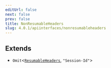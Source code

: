 ```yaml
---
editUrl: false
next: false
prev: false
title: NonResumableHeaders
slug: 4.0.1/apiinterfaces/nonresumableheaders
---
```


## Extends

* `Omit`\<[`ResumableHeaders`](/4.0.1/api/interfaces/resumableheaders/), `"Session-Id"`>
